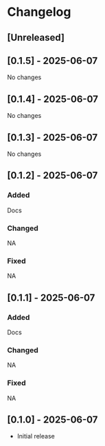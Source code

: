 # Changelog

## [Unreleased]

## [0.1.5] - 2025-06-07

No changes


## [0.1.4] - 2025-06-07

No changes


## [0.1.3] - 2025-06-07

No changes


## [0.1.2] - 2025-06-07

### Added

Docs

### Changed

NA

### Fixed

NA


## [0.1.1] - 2025-06-07

### Added

Docs

### Changed

NA

### Fixed

NA


## [0.1.0] - 2025-06-07

- Initial release
